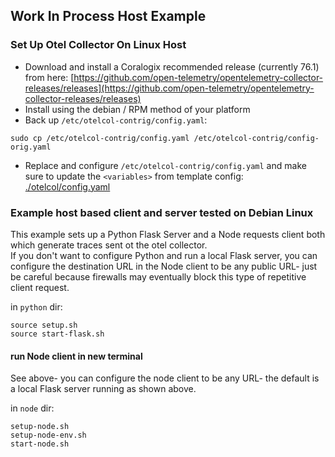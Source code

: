 ## Work In Process Host Example

### Set Up Otel Collector On Linux Host 
- Download and install a Coralogix recommended release (currently 76.1) from here: [https://github.com/open-telemetry/opentelemetry-collector-releases/releases](https://github.com/open-telemetry/opentelemetry-collector-releases/releases)
- Install using the debian / RPM method of your platform
- Back up `/etc/otelcol-contrig/config.yaml`:  
```
sudo cp /etc/otelcol-contrig/config.yaml /etc/otelcol-contrig/config-orig.yaml
```
- Replace and configure `/etc/otelcol-contrig/config.yaml` and make sure to update the `<variables>` from template config: [./otelcol/config.yaml](./otelcol/config.yanl)

### Example host based client and server tested on Debian Linux  

This example sets up a Python Flask Server and a Node requests client both which generate traces sent ot the otel collector.  
If you don't want to configure Python and run a local Flask server, you can configure the destination URL in the Node client to be any public URL- just be careful because firewalls may eventually block this type of repetitive client request.  

in `python` dir:
```
source setup.sh
source start-flask.sh
```

#### run Node client in new terminal

See above- you can configure the node client to be any URL- the default is a local Flask server running as shown above.  

in `node` dir:
```
setup-node.sh
setup-node-env.sh
start-node.sh
```